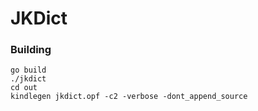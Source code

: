 # JKDict

### Building

```shell
go build
./jkdict
cd out
kindlegen jkdict.opf -c2 -verbose -dont_append_source
```
